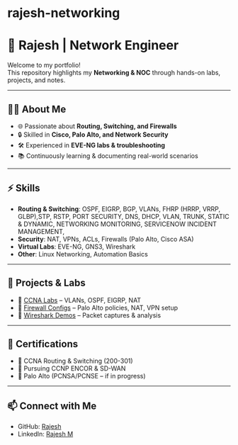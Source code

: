 # rajesh-networking
# 🚀 Rajesh | Network Engineer

Welcome to my portfolio!  
This repository highlights my **Networking & NOC** through hands-on labs, projects, and notes.

---

## 🧑‍💻 About Me
- 🌐 Passionate about **Routing, Switching, and Firewalls**  
- 🔒 Skilled in **Cisco, Palo Alto, and Network Security**  
- 🛠️ Experienced in **EVE-NG labs & troubleshooting**  
- 📚 Continuously learning & documenting real-world scenarios  

---

## ⚡ Skills
- **Routing & Switching**: OSPF, EIGRP, BGP, VLANs, FHRP (HRRP, VRRP, GLBP),STP, RSTP, PORT SECURITY, DNS, DHCP, VLAN, TRUNK, STATIC & DYNAMIC, NETWORKING MONITORING, SERVICENOW INCIDENT MANAGEMENT,
- **Security**: NAT, VPNs, ACLs, Firewalls (Palo Alto, Cisco ASA)  
- **Virtual Labs**: EVE-NG, GNS3, Wireshark  
- **Other**: Linux Networking, Automation Basics  

---

## 📂 Projects & Labs
- 🔹 [CCNA Labs](#) – VLANs, OSPF, EIGRP, NAT  
- 🔹 [Firewall Configs](#) – Palo Alto policies, NAT, VPN setup  
- 🔹 [Wireshark Demos](#) – Packet captures & analysis  

---

## 📜 Certifications
- 🏅 CCNA Routing & Switching (200-301)
- 🏅 Pursuing CCNP ENCOR & SD-WAN
- 🏅 Palo Alto (PCNSA/PCNSE – if in progress)  

---

## 📫 Connect with Me
- GitHub: [Rajesh](https://github.com/rajesh-networking)  
- LinkedIn: [Rajesh M](https://www.linkedin.com/in/rajesh-m-715a71aa/)  
